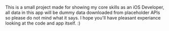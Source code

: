 This is a small project made for showing my core skills as an iOS Developer, all data in this app will be dummy data downloaded from placeholder APIs so please do not mind what it says. I hope you'll have pleasant experiance looking at the code and app itself. :)
